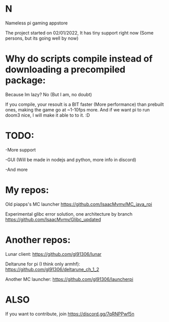 # N

Nameless pi gaming appstore

The project started on  02/01/2022, It has tiny support right now (Some persons, but its going well by now)


# Why do scripts compile instead of downloading a precompiled package:

  Because Im lazy? No (But I am, no doubt)

  If you compile, your resoult is a BIT faster (More performance) than prebuilt ones, making the game go at ~1-10fps more. And if we want pi to run doom3 nice, I will make it able to to it. :D
  
# TODO:
  -More support
  
  -GUI (Will be made in nodejs and python, more info in discord)
  
  -And more
  
# My repos:

Old piapps's MC launcher
https://github.com/IsaacMvmv/MC_java_rpi

Experimental glibc error solution, one architecture by branch
https://github.com/IsaacMvmv/Glibc_updated



# Another repos: 

Lunar client: https://github.com/gl91306/lunar

Deltarune for pi (I think only armhf): https://github.com/gl91306/deltarune_ch_1_2

Another MC launcher: https://github.com/gl91306/launcherpi



# ALSO

If you want to contribute, join https://discord.gg/7qRNPPwf5n
